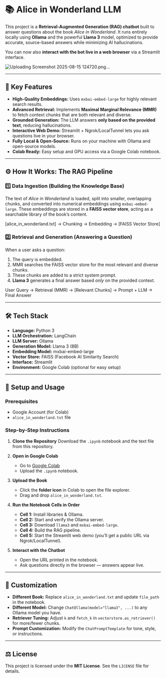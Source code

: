 # 📚 Alice in Wonderland LLM

This project is a **Retrieval-Augmented Generation (RAG) chatbot** built to answer questions about the book *Alice in Wonderland*. It runs entirely locally using **Ollama** and the powerful **Llama 3** model, optimized to provide accurate, source-based answers while minimizing AI hallucinations.  

You can now also **interact with the bot live in a web browser** via a Streamlit interface.

![Uploading Screenshot 2025-08-15 124720.png…]()

---

## 🚀 Key Features

- **High-Quality Embeddings:** Uses `mxbai-embed-large` for highly relevant search results.
- **Advanced Retrieval:** Implements **Maximal Marginal Relevance (MMR)** to fetch context chunks that are both relevant and diverse.
- **Grounded Generation:** The LLM answers **only based on the provided text**, reducing hallucinations.
- **Interactive Web Demo:** Streamlit + Ngrok/LocalTunnel lets you ask questions live in your browser.
- **Fully Local & Open-Source:** Runs on your machine with Ollama and open-source models.
- **Colab Ready:** Easy setup and GPU access via a Google Colab notebook.

---

## ⚙️ How It Works: The RAG Pipeline

### 1️⃣ Data Ingestion (Building the Knowledge Base)
The text of *Alice in Wonderland* is loaded, split into smaller, overlapping chunks, and converted into numerical embeddings using `mxbai-embed-large`. These embeddings are stored in a **FAISS vector store**, acting as a searchable library of the book’s content.

[alice_in_wonderland.txt] -> Chunking -> Embedding -> [FAISS Vector Store]


### 2️⃣ Retrieval and Generation (Answering a Question)
When a user asks a question:

1. The query is embedded.
2. MMR searches the FAISS vector store for the most relevant and diverse chunks.
3. These chunks are added to a strict system prompt.
4. **Llama 3** generates a final answer based *only* on the provided context.

User Query -> Retrieval (MMR) -> [Relevant Chunks] -> Prompt + LLM -> Final Answer


---

## 🛠️ Tech Stack

- **Language:** Python 3
- **LLM Orchestration:** LangChain
- **LLM Server:** Ollama
- **Generation Model:** Llama 3 (8B)
- **Embedding Model:** mxbai-embed-large
- **Vector Store:** FAISS (Facebook AI Similarity Search)
- **Interface:** Streamlit
- **Environment:** Google Colab (optional for easy setup)

---

## 📖 Setup and Usage

### Prerequisites

- Google Account (for Colab)
- `alice_in_wonderland.txt` file

### Step-by-Step Instructions

1. **Clone the Repository**
   Download the `.ipynb` notebook and the text file from this repository.

2. **Open in Google Colab**
   - Go to [Google Colab](https://colab.research.google.com/)
   - Upload the `.ipynb` notebook.

3. **Upload the Book**
   - Click the **folder icon** in Colab to open the file explorer.
   - Drag and drop `alice_in_wonderland.txt`.

4. **Run the Notebook Cells in Order**
   - **Cell 1:** Install libraries & Ollama.
   - **Cell 2:** Start and verify the Ollama server.
   - **Cell 3:** Download `llama3` and `mxbai-embed-large`.
   - **Cell 4:** Build the RAG pipeline.
   - **Cell 5:** Start the Streamlit web demo (you’ll get a public URL via Ngrok/LocalTunnel).

5. **Interact with the Chatbot**
   - Open the URL printed in the notebook.
   - Ask questions directly in the browser — answers appear live.

---

## 🔧 Customization

- **Different Book:** Replace `alice_in_wonderland.txt` and update `file_path` in the notebook.
- **Different Model:** Change `ChatOllama(model="llama3", ...)` to any Ollama model you have.
- **Retriever Tuning:** Adjust `k` and `fetch_k` in `vectorstore.as_retriever()` for more/fewer chunks.
- **Prompt Customization:** Modify the `ChatPromptTemplate` for tone, style, or instructions.

---

## ⚖️ License

This project is licensed under the **MIT License**. See the `LICENSE` file for details.
